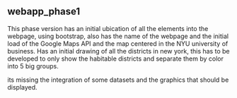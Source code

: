 ## webapp_phase1

This phase version has an initial ubication of all the elements into the webpage, using bootstrap, also has the name of the webpage and the initial load of the Google Maps API and the map centered in the NYU university of business. Has an initial drawing of all the districts in new york, this has to be developed to only show the habitable districts and separate them by color into 5 big groups.

its missing the integration of some datasets and the graphics that should be displayed.
